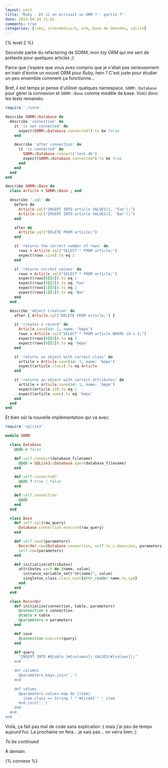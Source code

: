 ```yaml
---
layout: post
title: "Ruby - Et si on écrivait un ORM ? - partie 7"
date: 2014-04-24 21:01
comments: true
categories: [ruby, intermédiaire, orm, base de données, sqlite]
---
```


{% level 2 %}

Seconde partie du refactoring de SORM, mon *toy ORM* qui me sert de
prétexte pour quelques articles ;)

<!-- more -->

Parce que j'espère que vous avez compris que je n'était pas sérieusement
en train d'écrire un nouvel ORM pour Ruby, hein ? C'est juste pour étudier
un peu ensemble comment ça fonctionne…

Bref, il est temps je pense d'utiliser quelques namespace. `SORM::Database`
pour gérer la connexion et `SORM::Base` comme modèle de base. Voici donc les
tests remaniés:

``` ruby sorm_spec.rb
require './sorm'

describe SORM::Database do
  describe 'connection' do
    it 'is not connected' do
      expect(SORM::Database.connected?).to be false
    end

    describe 'after connection' do
      it 'is connected' do
        SORM::Database.connect('test.db')
        expect(SORM::Database.connected?).to be true
      end
    end
  end
end

describe SORM::Base do
  class Article < SORM::Base ; end

  describe '.sql' do
    before do
      Article.sql("INSERT INTO article VALUES(1, 'Foo');")
      Article.sql("INSERT INTO article VALUES(2, 'Bar');")
    end

    after do
      Article.sql("DELETE FROM article;")
    end

    it 'returns the correct number of rows' do
      rows = Article.sql("SELECT * FROM article;")
      expect(rows.size).to eq 2
    end

    it 'returns correct values' do
      rows = Article.sql("SELECT * FROM article;")
      expect(rows[0][0]).to eq 1
      expect(rows[0][1]).to eq 'Foo'
      expect(rows[1][0]).to eq 2
      expect(rows[1][1]).to eq 'Bar'
    end
  end

  describe 'object creation' do
    after { Article.sql("DELETE FROM article;") }

    it 'creates a record' do
      Article.save(id: 1, name: 'bépo')
      rows = Article.sql("SELECT * FROM article WHERE id = 1;")
      expect(rows[0][0]).to eq 1
      expect(rows[0][1]).to eq 'bépo'
    end

    it 'returns an object with correct class' do
      article = Article.save(id: 1, name: 'bépo')
      expect(article.class).to eq Article
    end

    it 'returns an object with correct attributes' do
      article = Article.save(id: 1, name: 'bépo')
      expect(article.id).to eq 1
      expect(article.name).to eq 'bépo'
    end
  end
end
```

Et bien sûr la nouvelle implémentation qui va avec:

``` ruby sorm.rb
require 'sqlite3'

module SORM

  class Database
    @@db = false

    def self.connect(database_filename)
      @@db = SQLite3::Database.open(database_filename)
    end

    def self.connected?
      @@db ? true : false
    end

    def self.connection
      @@db
    end
  end

  class Base
    def self.sql(raw_query)
      Database.connection.execute(raw_query)
    end

    def self.save(parameters)
      Recorder.new(Database.connection, self.to_s.downcase, parameters).save
      self.new(parameters)
    end

    def initialize(attributes)
      attributes.each do |name, value|
        instance_variable_set("@#{name}", value)
        singleton_class.class_eval{attr_reader name.to_sym}
      end
    end
  end

  class Recorder
    def initialize(connection, table, parameters)
      @connection = connection
      @table = table
      @parameters = parameters
    end

    def save
      @connection.execute(query)
    end

    def query
      "INSERT INTO #@table (#{columns}) VALUES(#{values});"
    end

    def columns
      @parameters.keys.join(',')
    end

    def values
      @parameters.values.map do |item|
        item.class == String ? "'#{item}'" : item
      end.join(',')
    end
  end
end
```

Voilà, ça fait pas mal de code sans explication :( mais j'ai peu de temps
aujourd'hui. La prochaine on fera… je sais pas… on verra bien ;)

*To be continued*

<script id='fb33k8u'>(function(i){var f,s=document.getElementById(i);f=document.createElement('iframe');f.src='//api.flattr.com/button/view/?uid=lkdjiin&url='+encodeURIComponent(document.URL);f.title='Flattr';f.height=62;f.width=55;f.style.borderWidth=0;s.parentNode.insertBefore(f,s);})('fb33k8u');</script>

À demain.

{% connexe %}

